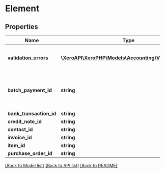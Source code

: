 # Element

## Properties
Name | Type | Description | Notes
------------ | ------------- | ------------- | -------------
**validation_errors** | [**\XeroAPI\XeroPHP\Models\Accounting\ValidationError[]**](ValidationError.md) | Array of Validation Error message | [optional] 
**batch_payment_id** | **string** | Unique ID for batch payment object with validation error | [optional] 
**bank_transaction_id** | **string** |  | [optional] 
**credit_note_id** | **string** |  | [optional] 
**contact_id** | **string** |  | [optional] 
**invoice_id** | **string** |  | [optional] 
**item_id** | **string** |  | [optional] 
**purchase_order_id** | **string** |  | [optional] 

[[Back to Model list]](../README.md#documentation-for-models) [[Back to API list]](../README.md#documentation-for-api-endpoints) [[Back to README]](../README.md)


